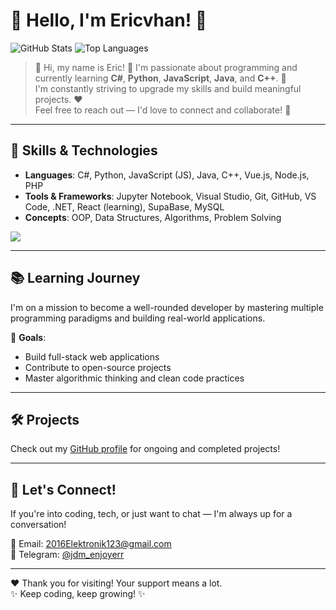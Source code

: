 # 👋 Hello, I'm Ericvhan! 🌟

![GitHub Stats](https://github-readme-stats.vercel.app/api?username=KishlakEnjoyer&show_icons=true&theme=dark)
![Top Languages](https://github-readme-stats.vercel.app/api/top-langs/?username=KishlakEnjoyer&layout=compact&theme=dark)

> 💬 Hi, my name is Eric! 🥂 I'm passionate about programming and currently learning **C#**, **Python**, **JavaScript**, **Java**, and **C++**. 🚀  
> I'm constantly striving to upgrade my skills and build meaningful projects. ❤️  
> Feel free to reach out — I'd love to connect and collaborate! 🤝

---

## 🔧 Skills & Technologies

- **Languages**: C#, Python, JavaScript (JS), Java, C++, Vue.js, Node.js, PHP
- **Tools & Frameworks**: Jupyter Notebook, Visual Studio, Git, GitHub, VS Code, .NET, React (learning), SupaBase, MySQL
- **Concepts**: OOP, Data Structures, Algorithms, Problem Solving

<div align="left">
  <img src="https://skillicons.dev/icons?i=vscode,visualstudio,git,github,dotnet,nodejs,mysql,windows" />
</div>

---

## 📚 Learning Journey

I'm on a mission to become a well-rounded developer by mastering multiple programming paradigms and building real-world applications.

🎯 **Goals**:
- Build full-stack web applications
- Contribute to open-source projects
- Master algorithmic thinking and clean code practices

---

## 🛠️ Projects

Check out my [GitHub profile](https://github.com/KishlakEnjoyer) for ongoing and completed projects!

---

## 💌 Let's Connect!

If you're into coding, tech, or just want to chat — I'm always up for a conversation!

📧 Email: [2016Elektronik123@gmail.com](mailto:your-email@example.com)  
🔗 Telegram: [@jdm_enjoyerr](href:https://t.me/jdm_enjoyerr)

---

❤️ Thank you for visiting! Your support means a lot.  
✨ Keep coding, keep growing! ✨
